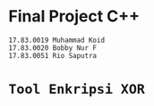 # Final Project C++ 
```
17.83.0019 Muhammad Koid
17.83.0020 Bobby Nur F
17.83.0051 Rio Saputra
```

# `Tool Enkripsi XOR`


